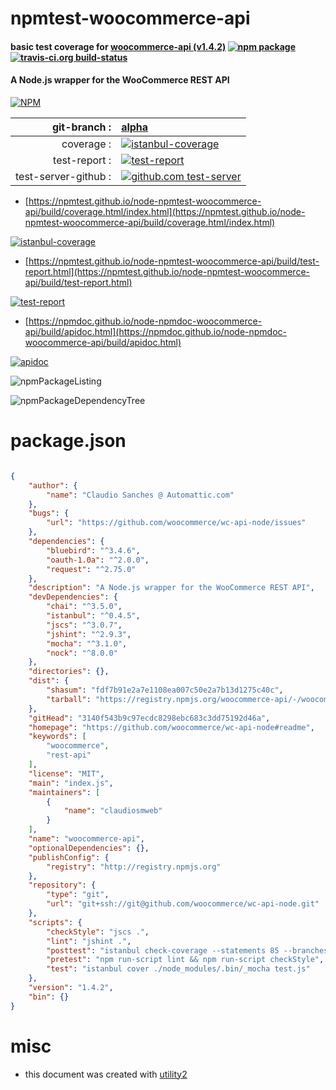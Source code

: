 # npmtest-woocommerce-api

#### basic test coverage for  [woocommerce-api (v1.4.2)](https://github.com/woocommerce/wc-api-node#readme)  [![npm package](https://img.shields.io/npm/v/npmtest-woocommerce-api.svg?style=flat-square)](https://www.npmjs.org/package/npmtest-woocommerce-api) [![travis-ci.org build-status](https://api.travis-ci.org/npmtest/node-npmtest-woocommerce-api.svg)](https://travis-ci.org/npmtest/node-npmtest-woocommerce-api)

#### A Node.js wrapper for the WooCommerce REST API

[![NPM](https://nodei.co/npm/woocommerce-api.png?downloads=true&downloadRank=true&stars=true)](https://www.npmjs.com/package/woocommerce-api)

| git-branch : | [alpha](https://github.com/npmtest/node-npmtest-woocommerce-api/tree/alpha)|
|--:|:--|
| coverage : | [![istanbul-coverage](https://npmtest.github.io/node-npmtest-woocommerce-api/build/coverage.badge.svg)](https://npmtest.github.io/node-npmtest-woocommerce-api/build/coverage.html/index.html)|
| test-report : | [![test-report](https://npmtest.github.io/node-npmtest-woocommerce-api/build/test-report.badge.svg)](https://npmtest.github.io/node-npmtest-woocommerce-api/build/test-report.html)|
| test-server-github : | [![github.com test-server](https://npmtest.github.io/node-npmtest-woocommerce-api/GitHub-Mark-32px.png)](https://npmtest.github.io/node-npmtest-woocommerce-api/build/app/index.html) | | build-artifacts : | [![build-artifacts](https://npmtest.github.io/node-npmtest-woocommerce-api/glyphicons_144_folder_open.png)](https://github.com/npmtest/node-npmtest-woocommerce-api/tree/gh-pages/build)|

- [https://npmtest.github.io/node-npmtest-woocommerce-api/build/coverage.html/index.html](https://npmtest.github.io/node-npmtest-woocommerce-api/build/coverage.html/index.html)

[![istanbul-coverage](https://npmtest.github.io/node-npmtest-woocommerce-api/build/screenCapture.buildCi.browser.%252Ftmp%252Fbuild%252Fcoverage.lib.html.png)](https://npmtest.github.io/node-npmtest-woocommerce-api/build/coverage.html/index.html)

- [https://npmtest.github.io/node-npmtest-woocommerce-api/build/test-report.html](https://npmtest.github.io/node-npmtest-woocommerce-api/build/test-report.html)

[![test-report](https://npmtest.github.io/node-npmtest-woocommerce-api/build/screenCapture.buildCi.browser.%252Ftmp%252Fbuild%252Ftest-report.html.png)](https://npmtest.github.io/node-npmtest-woocommerce-api/build/test-report.html)

- [https://npmdoc.github.io/node-npmdoc-woocommerce-api/build/apidoc.html](https://npmdoc.github.io/node-npmdoc-woocommerce-api/build/apidoc.html)

[![apidoc](https://npmdoc.github.io/node-npmdoc-woocommerce-api/build/screenCapture.buildCi.browser.%252Ftmp%252Fbuild%252Fapidoc.html.png)](https://npmdoc.github.io/node-npmdoc-woocommerce-api/build/apidoc.html)

![npmPackageListing](https://npmtest.github.io/node-npmtest-woocommerce-api/build/screenCapture.npmPackageListing.svg)

![npmPackageDependencyTree](https://npmtest.github.io/node-npmtest-woocommerce-api/build/screenCapture.npmPackageDependencyTree.svg)



# package.json

```json

{
    "author": {
        "name": "Claudio Sanches @ Automattic.com"
    },
    "bugs": {
        "url": "https://github.com/woocommerce/wc-api-node/issues"
    },
    "dependencies": {
        "bluebird": "^3.4.6",
        "oauth-1.0a": "^2.0.0",
        "request": "^2.75.0"
    },
    "description": "A Node.js wrapper for the WooCommerce REST API",
    "devDependencies": {
        "chai": "^3.5.0",
        "istanbul": "^0.4.5",
        "jscs": "^3.0.7",
        "jshint": "^2.9.3",
        "mocha": "^3.1.0",
        "nock": "^8.0.0"
    },
    "directories": {},
    "dist": {
        "shasum": "fdf7b91e2a7e1108ea007c50e2a7b13d1275c40c",
        "tarball": "https://registry.npmjs.org/woocommerce-api/-/woocommerce-api-1.4.2.tgz"
    },
    "gitHead": "3140f543b9c97ecdc8298ebc683c3dd75192d46a",
    "homepage": "https://github.com/woocommerce/wc-api-node#readme",
    "keywords": [
        "woocommerce",
        "rest-api"
    ],
    "license": "MIT",
    "main": "index.js",
    "maintainers": [
        {
            "name": "claudiosmweb"
        }
    ],
    "name": "woocommerce-api",
    "optionalDependencies": {},
    "publishConfig": {
        "registry": "http://registry.npmjs.org"
    },
    "repository": {
        "type": "git",
        "url": "git+ssh://git@github.com/woocommerce/wc-api-node.git"
    },
    "scripts": {
        "checkStyle": "jscs .",
        "lint": "jshint .",
        "posttest": "istanbul check-coverage --statements 85 --branches 70 --functions 100 --lines 90 && rm -rf coverage",
        "pretest": "npm run-script lint && npm run-script checkStyle",
        "test": "istanbul cover ./node_modules/.bin/_mocha test.js"
    },
    "version": "1.4.2",
    "bin": {}
}
```



# misc
- this document was created with [utility2](https://github.com/kaizhu256/node-utility2)
